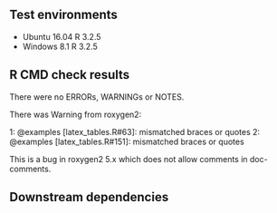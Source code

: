## Test environments
* Ubuntu 16.04 R 3.2.5
* Windows 8.1 R 3.2.5

## R CMD check results
There were no ERRORs, WARNINGs or NOTES.

There was Warning from roxygen2:

1: @examples [latex_tables.R#63]: mismatched braces or quotes 
2: @examples [latex_tables.R#151]: mismatched braces or quotes 

This is a bug in roxygen2 5.x which does not allow comments in doc-comments.

## Downstream dependencies
